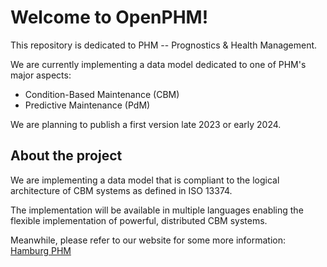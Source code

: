 # Welcome to OpenPHM!
This repository is dedicated to PHM -- Prognostics & Health Management.

We are currently implementing a data model dedicated to one of PHM's major aspects:
* Condition-Based Maintenance (CBM)
* Predictive Maintenance (PdM)


We are planning to publish a first version late 2023 or early 2024.




## About the project
We are implementing a data model that is compliant to the logical architecture of CBM systems as defined in ISO 13374.

The implementation will be available in multiple languages enabling the flexible implementation of powerful, distributed CBM systems.

Meanwhile, please refer to our website for some more information: [Hamburg PHM](https://www.hamburg-phm.com)



